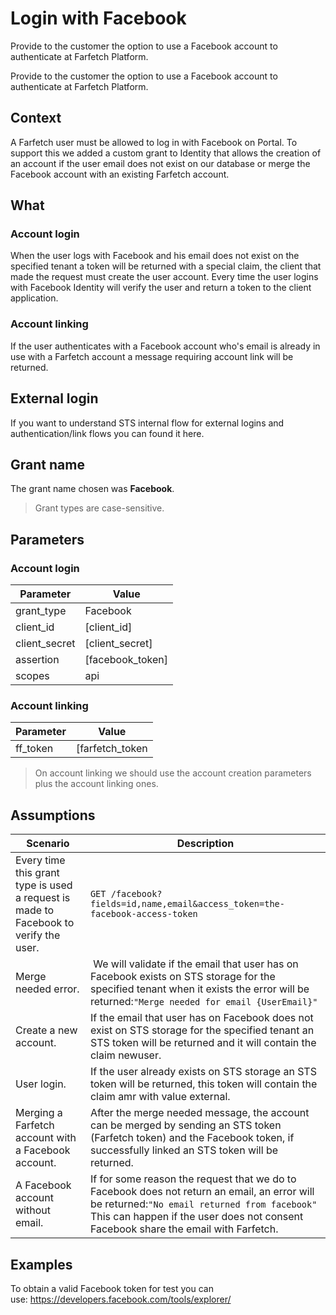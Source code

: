 <!--title:start-->
# Login with Facebook
<!--title:end-->
<!--shortdesc:start-->
Provide to the customer the option to use a Facebook account to authenticate at Farfetch Platform.

<!--shortdesc:end-->
<!--desc:start-->
Provide to the customer the option to use a Facebook account to authenticate at Farfetch Platform.

## Context
A Farfetch user must be allowed to log in with Facebook on Portal. To support this we added a custom grant to Identity that allows the creation of an account if the user email does not exist on our database or merge the Facebook account with an existing Farfetch account.

## What

### Account login
When the user logs with Facebook and his email does not exist on the specified tenant a token will be returned with a special claim, the client that made the request must create the user account. Every time the user logins with Facebook Identity will verify the user and return a token to the client application.

### Account linking
If the user authenticates with a Facebook account who's email is already in use with a Farfetch account a message requiring account link will be returned.

## External login
If you want to understand STS internal flow for external logins and authentication/link flows you can found it here.

##  Grant name
The grant name chosen was **Facebook**.

> Grant types are case-sensitive.

## Parameters

### ​​Account login

|Parameter	|Value|
|----|----|
|grant_type	|Facebook|
|client_id	|[client_id]|
|client_secret|	[client_secret]|
|assertion	|[facebook_token]|
|scopes|	api|

### Account linking

|Parameter	|Value|
|----|----|
|ff_token	|[farfetch_token|


> On account linking we should use the account creation parameters plus the account linking ones.



## Assumptions

|Scenario|	Description|
|----|----|
|Every time this grant type is used a request is made to Facebook to verify the user.	|`GET /facebook?fields=id,name,email&access_token=the-facebook-access-token`|
|Merge needed error.	|​ We will validate if the email that user has on Facebook exists on STS storage for the specified tenant when it exists the error will be returned:`"Merge needed for email {UserEmail}"`|
|Create a new account.	|If the email that user has on Facebook does not exist on STS storage for the specified tenant an STS token will be returned and it will contain the claim newuser.|
|User login.	|If the user already exists on STS storage an STS token will be returned, this token will contain the claim amr with value external.|
|Merging a Farfetch account with a Facebook account.|	After the merge needed message, the account can be merged by sending an STS token (Farfetch token) and the Facebook token, if successfully linked an STS token will be returned.|
|A Facebook account without email.|If for some reason the request that we do to Facebook does not return an email, an error will be returned:`"No email returned from facebook"` <br/>This can happen if the user does not consent Facebook share the email with Farfetch.|

## Examples

To obtain a valid Facebook token for test you can use: https://developers.facebook.com/tools/explorer/
<!--desc:end-->

